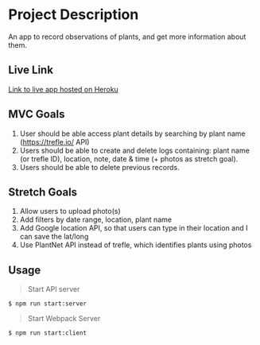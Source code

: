 # Project Description

An app to record observations of plants, and get more information about them.
## Live Link

[Link to live app hosted on Heroku](https://plant-sightings.herokuapp.com/)

## MVC Goals

1. User should be able access plant details by searching by plant name (https://trefle.io/ API)
2. Users should be able to create and delete logs containing: plant name (or trefle ID), location, note, date & time (+ photos as stretch goal).
3. Users should be able to delete previous records.

## Stretch Goals

1. Allow users to upload photo(s)
2. Add filters by date range, location, plant name
3. Add Google location API, so that users can type in their location and I can save the lat/long
4. Use PlantNet API instead of trefle, which identifies plants using photos

## Usage

> Start API server

```
$ npm run start:server
```

> Start Webpack Server

```
$ npm run start:client
```
